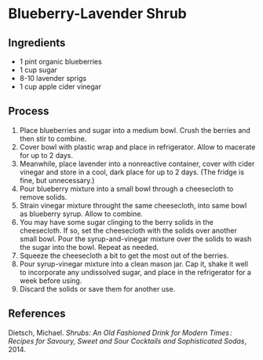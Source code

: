 # Blueberry-Lavender Shrub

## Ingredients
- 1 pint organic blueberries
- 1 cup sugar
- 8-10 lavender sprigs
- 1 cup apple cider vinegar

## Process
1. Place blueberries and sugar into a medium bowl. Crush the berries and then stir to combine.
2. Cover bowl with plastic wrap and place in refrigerator. Allow to macerate for up to 2 days.
3. Meanwhile, place lavender into a nonreactive container, cover with cider vinegar and store in a cool, dark place for up to 2 days. (The fridge is fine, but unnecessary.)
4. Pour blueberry mixture into a small bowl through a cheesecloth to remove solids.
5. Strain vinegar mixture throught the same cheesecloth, into same bowl as blueberry syrup. Allow to combine.
6. You may have some sugar clinging to the berry solids in the cheesecloth. If so, set the cheesecloth with the solids over another small bowl. Pour the syrup-and-vinegar mixture over the solids to wash the sugar into the bowl. Repeat as needed.
7. Squeeze the cheesecloth a bit to get the most out of the berries.
8. Pour syrup-vinegar mixture into a clean mason jar. Cap it, shake it well to incorporate any undissolved sugar, and place in the refrigerator for a week before using.
9. Discard the solids or save them for another use.

## References
Dietsch, Michael. _Shrubs: An Old Fashioned Drink for Modern Times : Recipes for Savoury, Sweet and Sour Cocktails and Sophisticated Sodas_, 2014.
